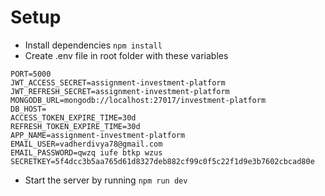 # Setup

- Install dependencies `npm install`
- Create .env file in root folder with these variables

```
PORT=5000
JWT_ACCESS_SECRET=assignment-investment-platform
JWT_REFRESH_SECRET=assignment-investment-platform
MONGODB_URL=mongodb://localhost:27017/investment-platform
DB_HOST=
ACCESS_TOKEN_EXPIRE_TIME=30d
REFRESH_TOKEN_EXPIRE_TIME=30d
APP_NAME=assignment-investment-platform
EMAIL_USER=vadherdivya78@gmail.com
EMAIL_PASSWORD=qwzq iufe btkp wzus
SECRETKEY=5f4dcc3b5aa765d61d8327deb882cf99c0f5c22f1d9e3b7602cbcad80e
```

- Start the server by running `npm run dev`

